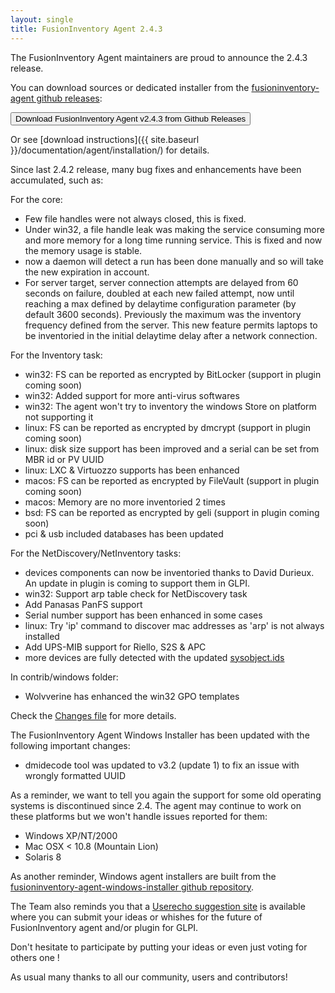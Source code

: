 ```yaml
---
layout: single
title: FusionInventory Agent 2.4.3
---
```


The FusionInventory Agent maintainers are proud to announce the 2.4.3 release.

You can download sources or dedicated installer from the [fusioninventory-agent github releases](https://github.com/fusioninventory/fusioninventory-agent/releases/tag/2.4.3):

<button class="button-save large" onclick="window.location.href='https://github.com/fusioninventory/fusioninventory-agent/releases/tag/2.4.3'">Download FusionInventory Agent v2.4.3 from Github Releases</button>

Or see [download instructions]({{ site.baseurl }}/documentation/agent/installation/) for details.

Since last 2.4.2 release, many bug fixes and enhancements have been accumulated, such as:

For the core:
- Few file handles were not always closed, this is fixed.
- Under win32, a file handle leak was making the service consuming more and more
  memory for a long time running service. This is fixed and now the memory usage
  is stable.
- now a daemon will detect a run has been done manually and so will take the new
  expiration in account.
- For server target, server connection attempts are delayed from 60 seconds on failure,
  doubled at each new failed attempt, now until reaching a max defined by delaytime
  configuration parameter (by default 3600 seconds). Previously the maximum was
  the inventory frequency defined from the server. This new feature permits laptops
  to be inventoried in the initial delaytime delay after a network connection.

For the Inventory task:
- win32: FS can be reported as encrypted by BitLocker (support in plugin coming soon)
- win32: Added support for more anti-virus softwares
- win32: The agent won't try to inventory the windows Store on platform not supporting it
- linux: FS can be reported as encrypted by dmcrypt (support in plugin coming soon)
- linux: disk size support has been improved and a serial can be set from MBR id or PV UUID
- linux: LXC & Virtuozzo supports has been enhanced
- macos: FS can be reported as encrypted by FileVault (support in plugin coming soon)
- macos: Memory are no more inventoried 2 times
- bsd: FS can be reported as encrypted by geli (support in plugin coming soon)
- pci & usb included databases has been updated

For the NetDiscovery/NetInventory tasks:
- devices components can now be inventoried thanks to David Durieux. An update
  in plugin is coming to support them in GLPI.
- win32: Support arp table check for NetDiscovery task
- Add Panasas PanFS support
- Serial number support has been enhanced in some cases
- linux: Try 'ip' command to discover mac addresses as 'arp' is not always installed
- Add UPS-MIB support for Riello, S2S & APC
- more devices are fully detected with the updated [sysobject.ids](https://github.com/fusioninventory/sysobject.ids/tree/fia-2.4.3)

In contrib/windows folder:
- Wolvverine has enhanced the win32 GPO templates

Check the [Changes file](https://github.com/fusioninventory/fusioninventory-agent/blob/2.4.3/Changes) for more details.

The FusionInventory Agent Windows Installer has been updated with the following important changes:
- dmidecode tool was updated to v3.2 (update 1) to fix an issue with wrongly formatted UUID

As a reminder, we want to tell you again the support for some old operating systems is discontinued since 2.4. The agent may continue to work on these platforms but we won't handle issues reported for them:
- Windows XP/NT/2000
- Mac OSX < 10.8 (Mountain Lion)
- Solaris 8

As another reminder, Windows agent installers are built from the [fusioninventory-agent-windows-installer github repository](https://github.com/fusioninventory/fusioninventory-agent-windows-installer).

The Team also reminds you that a [Userecho suggestion site](http://fusioninventory.userecho.com/) is available where you can submit your ideas or whishes for the future of FusionInventory agent and/or plugin for GLPI.

Don't hesitate to participate by putting your ideas or even just voting for others one !

As usual many thanks to all our community, users and contributors!
